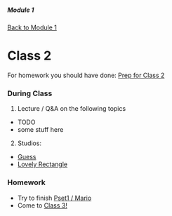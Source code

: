 ##### Module 1
[Back to Module 1](../..)
# Class 2

For homework you should have done: [Prep for Class 2](../class2-prep)

### During Class
1. Lecture / Q&A on the following topics
  * TODO
  * some stuff here
2. Studios:
  * [Guess](../studios/guess)
  * [Lovely Rectangle](../studios/rectangle)

### Homework
* Try to finish <a href="http://cdn.cs50.net/2015/fall/psets/1/pset1/pset1.html#itsa_mario" target="_blank">Pset1 / Mario</a>
* Come to [Class 3!](../class3)
